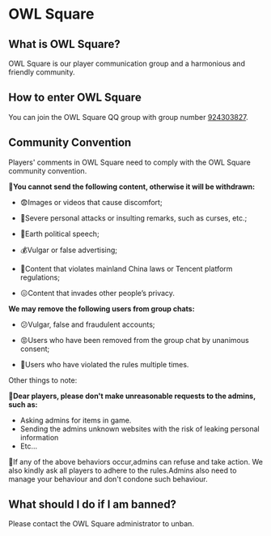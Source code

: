 # OWL Square

## What is OWL Square?

OWL Square is our player communication group and a harmonious and friendly community.

## How to enter OWL Square

You can join the OWL Square QQ group with group number [924303827](http://qm.qq.com/cgi-bin/qm/qr?_wv=1027&k=1uK03IZGr2thz5COuz1M82iyY67KOIua&authKey=pMk1EXGdLh63Sk0wVdYlwLAAJVsVF49O0qeDAnXJ97PhfnQKi4cl%2BYgIMyvXcmPw&noverify=0&group_code=924303827).

## Community Convention

Players' comments in OWL Square need to comply with the OWL Square community convention.

**🚫You cannot send the following content, otherwise it will be withdrawn:**

* 😨Images or videos that cause discomfort;

* 🤬Severe personal attacks or insulting remarks, such as curses, etc.;

* 🤔Earth political speech;

* 💰Vulgar or false advertising;

* 👮Content that violates mainland China laws or Tencent platform regulations;

* 😖Content that invades other people’s privacy.

**We may remove the following users from group chats:**

* 😕Vulgar, false and fraudulent accounts;

* 😡Users who have been removed from the group chat by unanimous consent;

* 🤪Users who have violated the rules multiple times.

Other things to note:

**🚫Dear players, please don't make unreasonable requests to the admins, such as:**
* Asking admins for items in game.
* Sending the admins unknown websites with the risk of leaking personal information
* Etc...

🚫If any of the above behaviors occur,admins can refuse and take action. We also kindly ask all players to adhere to the rules.Admins also need to manage your behaviour and don't condone such behaviour.

## What should I do if I am banned?

Please contact the OWL Square administrator to unban.
